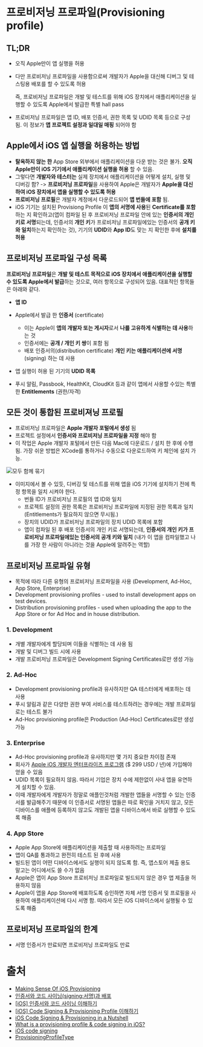 # 프로비저닝 프로파일(Provisioning profile)

## TL;DR

- 오직 Apple만이 앱 실행을 허용

- 다만 프로비저닝 프로파일을 사용함으로써 개발자가 Apple을 대신해 디버그 및 테스팅용 배포를 할 수 있도록 허용

  즉, 프로비저닝 프로파일은 개발 및 테스트를 위해 iOS 장치에서 애플리케이션을 실행할 수 있도록 Apple에서 발급한 특별 hall pass

- 프로비저닝 프로파일은 앱 ID, 배포 인증서, 권한 목록 및 UDID 목록 등으로 구성 됨. 이 정보가 **앱 프로젝트 설정과 일대일 매핑** 되어야 함


## Apple에서 iOS 앱 실행을 허용하는 방법

- **탈옥하지 않는 한**  App Store 외부에서 애플리케이션을 다운 받는 것은 불가. **오직 Apple만이 iOS 기기에서 애플리케이션 실행을 허용** 할 수 있음.
- 그렇다면 **개발자와 테스터는** 실제 장치에서 애플리케이션을 어떻게 설치, 실행 및 디버깅 함? -> **프로비저닝 프로파일**을 사용하여 Apple은 개발자가 **Apple을 대신하여 iOS 장치에서 앱을 실행할 수 있도록 허용** 
- **프로비저닝 프로필**은 개발자 계정에서 다운로드되어 **앱 번들에 포함** 됨.
- iOS 기기는 설치된 Provisiong Profile 이 **앱의 서명에 사용**된 **Certificate를 포함**하는 지 확인하고(앱이 컴파일 된 후 프로비저닝 프로파일 안에 있는 **인증서의 개인 키로 서명**되는데, 인증서의 **개인 키**가 프로비저닝 프로파일에있는 인증서의 **공개 키와 일치**하는지 확인하는 것), 기기의 **UDID**와 **App ID**도 맞는 지 확인한 후에 **설치를 허용**

## 프로비저닝 프로파일 구성 목록

**프로비저닝 프로파일**은 **개발 및 테스트 목적으로 iOS 장치에서 애플리케이션을 실행할 수 있도록 Apple에서 발급**하는 것으로, 여러 항목으로 구성되어 있음. 대표적인 항목들은 아래와 같다.

- **앱 ID**  
- Apple에서 발급 한 **인증서** (certificate)

  - 이는 Apple이 **앱의 개발자 또는 게시자**로서 **나를 고유하게 식별하는 데 사용**하는 것
  - 인증서에는 **공개 / 개인 키 쌍**이 포함 됨
  - 배포 인증서의(distribution certificate) **개인 키는 애플리케이션에 서명** (signing) 하는 데 사용
- 앱 실행이 허용 된 기기의 **UDID 목록**
- 푸시 알림, Passbook, HealthKit, CloudKit 등과 같이 앱에서 사용할 수있는 특별한 **Entitlements** (권한/자격)

## 모든 것이 통합된 프로비져닝 프로필

- 프로비저닝 프로파일은 **Apple 개발자 포털에서 생성** 됨
- 프로젝트 설정에서 **인증서와 프로비저닝 프로파일을 지정** 해야 함
- 이 작업은 Apple 개발자 포털에서 만든 다음 Mac에 다운로드 / 설치 한 후에 수행 됨. 가장 쉬운 방법은 XCode를 통하거나 수동으로 다운로드하여 키 체인에 설치 가능.

![모두 함께 묶기](http://sharpmobilecode.com/wp-content/uploads/2015/01/App-To-Profile-Mapping1-1024x701.png)

- 이미지에서 볼 수 있듯, 디버깅 및 테스트를 위해 앱을 iOS 기기에 설치하기 전에 특정 항목을 일치 시켜야 한다.
  - 번들 ID가 프로비저닝 프로필의 앱 ID와 일치
  - 프로젝트 설정의 권한 목록은 프로비저닝 프로파일에 지정된 권한 목록과 일치 (Entitlements가 필요하지 않으면 무시됨.)
  - 장치의 UDID가 프로비저닝 프로파일의 장치 UDID 목록에 포함
  - 앱이 컴파일 된 후 배포 인증서의 개인 키로 서명되는데, **인증서의 개인 키가 프로비저닝 프로파일에있는 인증서의 공개 키와 일치** (내가 이 앱을 컴파일했고 나를 가장 한 사람이 아니라는 것을 Apple에 알려주는 역할)

## 프로비저닝 프로파일 유형

- 목적에 따라 다른 유형의 프로비저닝 프로파일을 사용 (Development, Ad-Hoc, App Store, Enterprise)
- Development provisioning profiles - used to install development apps on test devices.
- Distribution provisioning profiles - used when uploading the app to the App Store or for Ad Hoc and in house distribution.

### 1. Development

- 개별 개발자에게 할당되며 이들을 식별하는 데 사용 됨
- 개발 및 디버그 빌드 시에 사용
- 개발 프로비저닝 프로파일은 Development Signing Certificates로만 생성 가능

### 2. Ad-Hoc

- Development provisioning profile과 유사하지만 QA 테스터에게 배포하는 데 사용
- 푸시 알림과 같은 다양한 권한 부여 서비스를 테스트하려는 경우에는 개발 프로파일로는 테스트 불가
- Ad-Hoc provisioning profile은 Production (Ad-Hoc) Certificates로만 생성 가능

### 3. Enterprise 

- Ad-Hoc provisioning profile과 유사하지만 몇 가지 중요한 차이점 존재
- 회사가 [Apple iOS 개발자 엔터프라이즈 프로그램](https://developer.apple.com/programs/ios/enterprise/) ($ 299 USD / 년)에 가입해야 얻을 수 있음
- UDID 목록이 필요하지 않음. 따라서 기업은 장치 수에 제한없이 사내 앱을 유연하게 설치할 수 있음.
- 이때 개발자에게 개발자가 정말로 애플인것처럼 개발한 앱들을 서명할 수 있는 인증서를 발급해주기 때문에 이 인증서로 서명된 앱들은 따로 확인을 거치지 않고, 모든 디바이스를 애플에 등록하지 않고도 개발된 앱을 디바이스에서 바로 실행할 수 있도록 해줌

### 4. App Store

- Apple App Store에 애플리케이션을 제출할 때 사용하려는 프로파일
- 앱이 QA를 통과하고 완전히 테스트 된 후에 사용
- 빌드된 앱이 어떤 디바이스에서도 실행이 되지 않도록 함. 즉, 앱스토어 제출 용도 말고는 어디에서도 쓸 수가 없음
- Apple은 앱이 App Store 프로비저닝 프로파일로 빌드되지 않은 경우 앱 제출을 허용하지 않음
- Apple이 앱을 App Store에 배포하도록 승인하면 자체 서명 인증서 및 프로필을 사용하여 애플리케이션에 다시 서명 함. 따라서 모든 iOS 디바이스에서 실행될 수 있도록 해줌


## 프로비저닝 프로파일의 한계

- 서명 인증서가 만료되면 프로비저닝 프로파일도 만료

# 출처

- [Making Sense Of iOS Provisioning](https://www.sharpmobilecode.com/making-sense-of-ios-provisioning/)
- [인증서와 코드 사이닝(signing:서명)과 배포](https://doorganizedcoding.tistory.com/4)
- [[iOS] 인증서와 코드 사이닝 이해하기](http://la-stranger.blogspot.com/2014/04/ios.html)
- [[iOS] Code Signing & Provisioning Profile 이해하기](https://m.blog.naver.com/mym0404/221611576550)
- [iOS Code Signing & Provisioning in a Nutshell](https://medium.com/ios-os-x-development/ios-code-signing-provisioning-in-a-nutshell-d5b247760bef)
- [What is a provisioning profile & code signing in iOS?](https://abhimuralidharan.medium.com/what-is-a-provisioning-profile-in-ios-77987a7c54c2)
- [iOS code signing](https://docs.codemagic.io/flutter-code-signing/ios-code-signing/)
- [ProvisioningProfileType](https://docs.unity3d.com/ScriptReference/ProvisioningProfileType.html)


